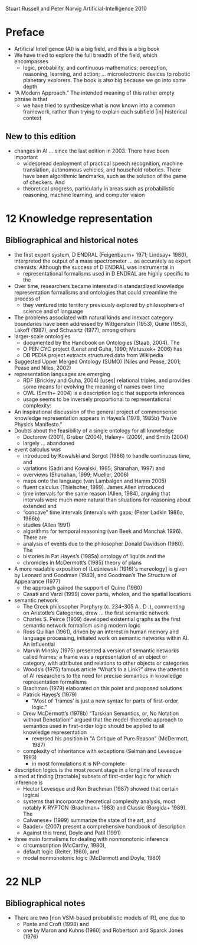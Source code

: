 Stuart Russell and Peter Norvig
Artificial-Intelligence
2010

# Preface

* Artificial Intelligence (AI) is a big field, and this is a big book
* We have tried to explore the full breadth of the field, which encompasses
  * logic, probability, and continuous mathematics; perception, reasoning,
    learning, and action; ... microelectronic devices to robotic planetary
    explorers. The book is also big because we go into some depth
* “A Modern Approach.” The intended meaning of this rather empty phrase is that
  * we have tried to synthesize what is now known into a common framework,
    rather than trying to explain each subfield [in] historical context

## New to this edition

* changes in AI ... since the last edition in 2003.  There have been important
  * widespread deployment of practical speech recognition, machine
    translation, autonomous vehicles, and household robotics. There have been
    algorithmic landmarks, such as the solution of the game of checkers. And
  * theoretical progress, particularly in areas such as
    probabilistic reasoning, machine learning, and computer vision

# 12 Knowledge representation

## Bibliographical and historical notes

* the first expert system, D ENDRAL (Feigenbaum+ 1971; Lindsay+ 
  1980), interpreted the output of a mass spectrometer ... as accurately as
  expert chemists. Although the success of D ENDRAL was instrumental in
  * representational formalisms used in D ENDRAL are highly specific to the
* Over time, researchers became interested in standardized knowledge
  representation formalisms and ontologies that could streamline the process of
  * they ventured into territory previously explored by philosophers of science
    and of language
* The problems associated with natural kinds and inexact category boundaries
  have been addressed by Wittgenstein (1953), Quine (1953), Lakoff (1987), and
  Schwartz (1977), among others
* larger-scale ontologies
  * documented by the Handbook on Ontologies (Staab, 2004). The
  * O PEN CYC project (Lenat and Guha, 1990; Matuszek+ 2006) has
  * DB PEDIA project extracts structured data from Wikipedia
* Suggested Upper Merged Ontology (SUMO) (Niles and Pease, 2001; Pease and
  Niles, 2002)
* representation languages are emerging
  * RDF (Brickley and Guha, 2004) [uses] relational triples, and provides some
    means for evolving the meaning of names over time
  * OWL (Smith+ 2004) is a description logic that supports inferences
  * usage seems to be inversely proportional to representational complexity:
* An inspirational discussion of the general project of commonsense knowledge
  representation appears in Hayes’s (1978, 1985b) “Naive Physics Manifesto.”
* Doubts about the feasibility of a single ontology for all knowledge
  * Doctorow (2001), Gruber (2004), Halevy+ (2009), and Smith (2004)
  * largely ... abandoned
* event calculus was
  * introduced by Kowalski and Sergot (1986) to handle continuous time, and
  * variations (Sadri and Kowalski, 1995; Shanahan, 1997) and
  * overviews (Shanahan, 1999; Mueller, 2006)
  * maps onto the language (van Lambalgen and Hamm 2005)
  * fluent calculus (Thielscher, 1999).  James Allen introduced
  * time intervals for the same reason (Allen, 1984), arguing that intervals
    were much more natural than situations for reasoning about extended and
  * “concave” time intervals (intervals with gaps; (Peter Ladkin 1986a, 1986b)
  * studies (Allen 1991)
  * algorithms for temporal reasoning (van Beek and Manchak 1996).  There are
  * analysis of events due to the philosopher Donald Davidson (1980).  The
  * histories in Pat Hayes’s (1985a) ontology of liquids and the
  * chronicles in McDermott’s (1985) theory of plans
* A more readable exposition of [Leśniewski (1916)'s mereology] is given by
  Leonard and Goodman (1940), and Goodman’s The Structure of Appearance (1977)
  * the approach gained the support of Quine (1960)
  * Casati and Varzi (1999) cover parts, wholes, and the spatial locations
* semantic network
  * The Greek philosopher Porphyry (c. 234–305 A . D .), commenting on
    Aristotle’s Categories, drew ... the first semantic network
  * Charles S. Peirce (1909) developed existential graphs as the first semantic
    network formalism using modern logic
  * Ross Quillian (1961), driven by an interest in human memory and language
    processing, initiated work on semantic networks within AI. An influential
  * Marvin Minsky (1975) presented a version of semantic networks called
    frames; a frame was a representation of an object or category, with
    attributes and relations to other objects or categories
  * Woods’s (1975) famous article “What’s In a Link?” drew the attention of AI
    researchers to the need for precise semantics in knowledge representation
    formalisms
  * Brachman (1979) elaborated on this point and proposed solutions
  * Patrick Hayes’s (1979)
    * “Most of ‘frames’ is just a new syntax for parts of first-order logic.”
  * Drew McDermott’s (1978b) “Tarskian Semantics, or, No Notation without
    Denotation!” argued that the model-theoretic approach to semantics used
    in first-order logic should be applied to all knowledge representation
    * reversed his position in “A Critique of Pure Reason” (McDermott, 1987)
  * complexity of inheritance with exceptions (Selman and Levesque 1993)
    * in most formulations it is NP-complete
* description logics is the most recent stage in a long line of research
  aimed at finding [tractable] subsets of first-order logic for which inference is
  * Hector Levesque and Ron Brachman (1987) showed that certain logical
  * systems that incorporate theoretical complexity analysis, most notably K
    RYPTON (Brachman+ 1983) and Classic (Borgida+ 1989). The
  * Calvanese+ (1999) summarize the state of the art, and
  * Baader+ (2007) present a comprehensive handbook of description
  * Against this trend, Doyle and Patil (1991)
* three main formalisms for dealing with nonmonotonic inference
  * circumscription (McCarthy, 1980),
  * default logic (Reiter, 1980), and
  * modal nonmonotonic logic (McDermott and Doyle, 1980)

# 22 NLP

## Bibliographical notes

* There are two [non VSM-based probabilistic models of IR], one due to
  * Ponte and Croft (1998) and
  * one by Maron and Kuhns (1960) and Robertson and Sparck Jones (1976)
